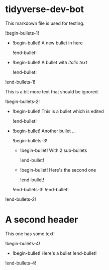 # tidyverse-dev-bot

This markdown file is used for testing.

!begin-bullets-1!

-   !begin-bullet!
    A new bullet in here

    !end-bullet!
-   !begin-bullet!
    A bullet with *italic text*

    !end-bullet!

!end-bullets-1!

This is a bit more text that should be ignored.

!begin-bullets-2!

-   !begin-bullet!
    This is a bullet which is edited

    !end-bullet!
-   !begin-bullet!
    Another bullet ...

    !begin-bullets-3!
    -   !begin-bullet!
        With 2 sub-bullets

        !end-bullet!
    -   !begin-bullet!
        Here's the second one

        !end-bullet!

    !end-bullets-3!
    !end-bullet!

!end-bullets-2!

# A second header

This one has some text!

!begin-bullets-4!

-   !begin-bullet!
    Here's a bullet
    !end-bullet!

!end-bullets-4!
